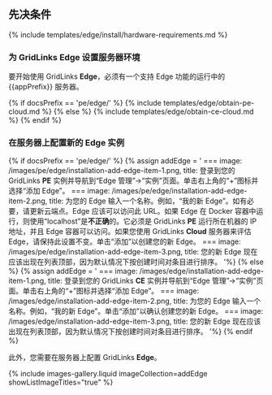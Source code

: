 ## 先决条件

{% include templates/edge/install/hardware-requirements.md %}

### 为 GridLinks Edge 设置服务器环境

要开始使用 GridLinks **Edge**，必须有一个支持 Edge 功能的运行中的 {{appPrefix}} 服务器。

{% if docsPrefix == 'pe/edge/' %}
{% include templates/edge/obtain-pe-cloud.md %}
{% else %}
{% include templates/edge/obtain-ce-cloud.md %}
{% endif %}

### 在服务器上配置新的 Edge 实例

{% if docsPrefix == 'pe/edge/' %}
{% assign addEdge = '
    ===
        image: /images/pe/edge/installation-add-edge-item-1.png,
        title: 登录到您的 GridLinks <b>PE</b> 实例并导航到“Edge 管理”->“实例”页面。单击右上角的“+”图标并选择“添加 Edge”。
    ===
        image: /images/pe/edge/installation-add-edge-item-2.png,
        title: 为您的 Edge 输入一个名称。例如，“我的新 Edge”。如有必要，请更新云端点。Edge 应该可以访问此 URL。如果 Edge 在 Docker 容器中运行，则使用“localhost”是<b>不正确</b>的。它必须是 GridLinks <b>PE</b> 运行所在机器的 IP 地址，并且 Edge 容器可以访问。如果您使用 GridLinks <b>Cloud</b> 服务器来评估 Edge，请保持此设置不变。单击“添加”以创建您的新 Edge。
    ===
        image: /images/pe/edge/installation-add-edge-item-3.png,
        title: 您的新 Edge 现在应该出现在列表顶部，因为默认情况下按创建时间对条目进行排序。
'%}
{% else %}
{% assign addEdge = '
    ===
        image: /images/edge/installation-add-edge-item-1.png,
        title: 登录到您的 GridLinks <b>CE</b> 实例并导航到“Edge 管理”->“实例”页面。单击右上角的“+”图标并选择“添加 Edge”。
    ===
        image: /images/edge/installation-add-edge-item-2.png,
        title: 为您的 Edge 输入一个名称。例如，“我的新 Edge”。单击“添加”以确认创建您的新 Edge。
    ===
        image: /images/edge/installation-add-edge-item-3.png,
        title: 您的新 Edge 现在应该出现在列表顶部，因为默认情况下按创建时间对条目进行排序。
'%}
{% endif %}

此外，您需要在服务器上配置 GridLinks **Edge**。

{% include images-gallery.liquid imageCollection=addEdge showListImageTitles="true" %}